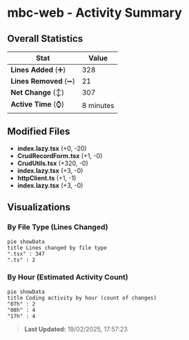 # mbc-web - Activity Summary 

## Overall Statistics

| Stat                   | Value                                                             |
| ---------------------- | ----------------------------------------------------------------- |
| **Lines Added** (➕)   | 328                                          |
| **Lines Removed** (➖) | 21                                        |
| **Net Change** (↕)    | 307                |
| **Active Time** (⌚)   | 8 minutes |


## Modified Files
- **index.lazy.tsx** (+0, -20)
- **CrudRecordForm.tsx** (+1, -0)
- **CrudUtils.tsx** (+320, -0)
- **index.lazy.tsx** (+3, -0)
- **httpClient.ts** (+1, -1)
- **index.lazy.tsx** (+3, -0)

## Visualizations

### By File Type (Lines Changed)

```mermaid
pie showData
title Lines changed by file type
".tsx" : 347
".ts" : 2
```

### By Hour (Estimated Activity Count)

```mermaid
pie showData
title Coding activity by hour (count of changes)
"07h" : 2
"08h" : 4
"17h" : 4
```


> **Last Updated:** 19/02/2025, 17:57:23